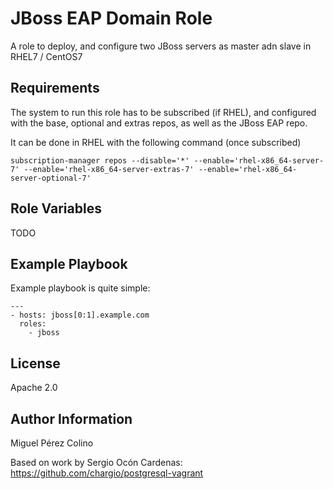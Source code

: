 JBoss EAP Domain Role
=========

A role to deploy, and configure two JBoss servers as master adn slave in RHEL7 / CentOS7

Requirements
------------

The system to run this role has to be subscribed (if RHEL), and configured with the base, optional and extras repos, as well as the JBoss EAP repo.

It can be done in RHEL with the following command (once subscribed)
```
subscription-manager repos --disable='*' --enable='rhel-x86_64-server-7' --enable='rhel-x86_64-server-extras-7' --enable='rhel-x86_64-server-optional-7'
```

Role Variables
--------------

TODO

Example Playbook
----------------

Example playbook is quite simple:

    ---
    - hosts: jboss[0:1].example.com
      roles:
        - jboss

License
-------

Apache 2.0

Author Information
------------------

Miguel Pérez Colino 

Based on work by Sergio Ocón Cardenas:
https://github.com/chargio/postgresql-vagrant
